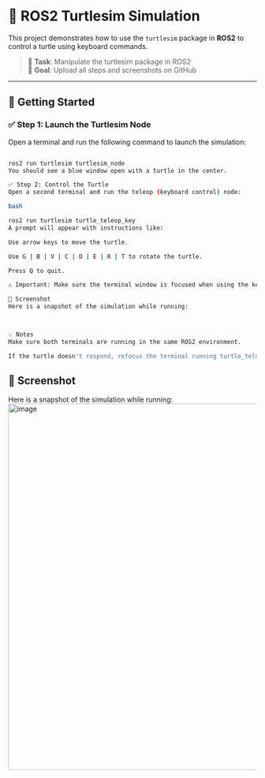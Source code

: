 # 🐢 ROS2 Turtlesim Simulation

This project demonstrates how to use the `turtlesim` package in **ROS2** to control a turtle using keyboard commands.

> 📌 **Task**: Manipulate the turtlesim package in ROS2  
> 📁 **Goal**: Upload all steps and screenshots on GitHub

---

## 🚀 Getting Started

### ✅ Step 1: Launch the Turtlesim Node

Open a terminal and run the following command to launch the simulation:
```bash

ros2 run turtlesim turtlesim_node
You should see a blue window open with a turtle in the center.

✅ Step 2: Control the Turtle
Open a second terminal and run the teleop (keyboard control) node:

bash

ros2 run turtlesim turtle_teleop_key
A prompt will appear with instructions like:

Use arrow keys to move the turtle.

Use G | B | V | C | D | E | R | T to rotate the turtle.

Press Q to quit.

⚠️ Important: Make sure the terminal window is focused when using the keyboard, not the turtle screen.

📸 Screenshot
Here is a snapshot of the simulation while running:



💡 Notes
Make sure both terminals are running in the same ROS2 environment.

If the turtle doesn't respond, refocus the terminal running turtle_teleop_key.


```
## 📸 Screenshot

Here is a snapshot of the simulation while running:
<img width="1179" height="743" alt="image" src="https://github.com/user-attachments/assets/a0adc449-e312-442c-aeec-405e2c7a059d" />
```

